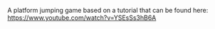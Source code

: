 A platform jumping game based on a tutorial that can be found here: https://www.youtube.com/watch?v=YSEsSs3hB6A
